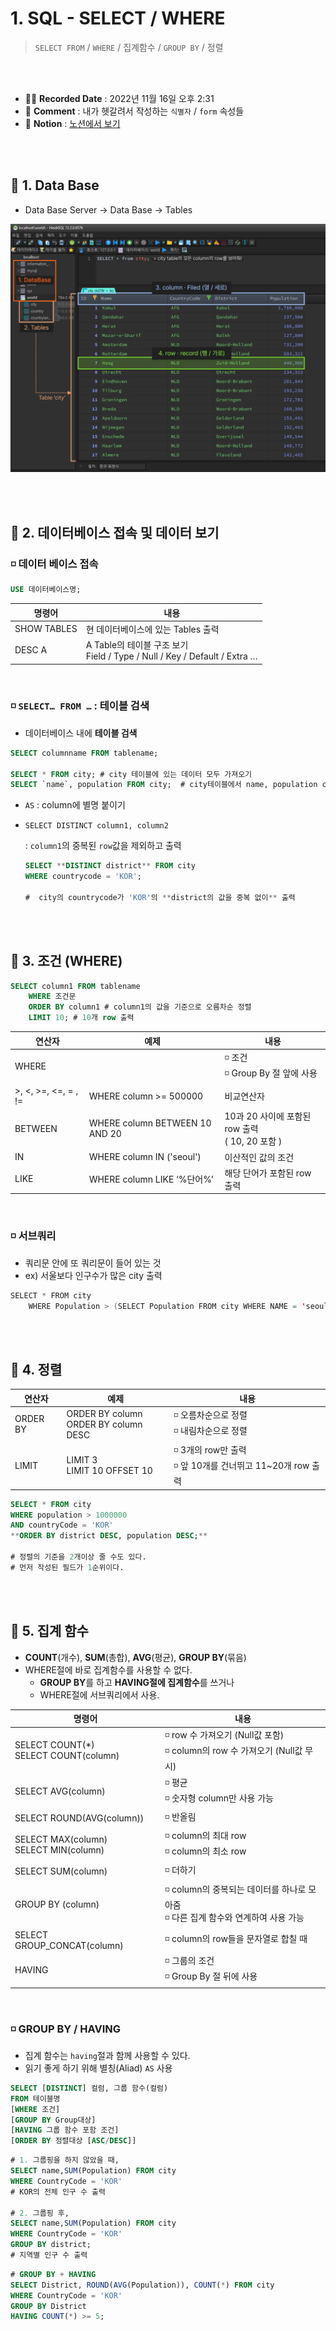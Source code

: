 # 1. SQL - SELECT / WHERE
>  `SELECT FROM` / `WHERE` / 집계함수 / `GROUP BY` / 정렬

<br>
<br>

- ✍🏻 **Recorded Date** : 2022년 11월 16일 오후 2:31
- 💬 **Comment** : 내가 헷갈려서 작성하는 `식별자` / `form` 속성들
- 🔖 **Notion** : [노션에서 보기](https://6suk.notion.site/1-SQL-SELECT-WHERE-4067abd3f4a7463abf548da9c1d96eb4)
<br>
<br>

## 🔸 1. Data Base
- Data Base Server → Data Base → Tables<br>

<img src="./img/mysql_record2.jpg">

<br><br>

## 🔸 2. 데이터베이스 접속 및 데이터 보기

### ◽ 데이터 베이스 접속

```sql
USE 데이터베이스명;
```

| 명령어 | 내용 |
| --- | --- |
| SHOW TABLES | 현 데이터베이스에 있는 Tables 출력 |
| DESC A | A Table의 테이블 구조 보기<br>Field / Type / Null / Key / Default / Extra … |

<br>

### ◽ `SELECT… FROM …` : 테이블 검색

- 데이터베이스 내에 **테이블 검색**

```sql
SELECT columnname FROM tablename;

SELECT * FROM city; # city 테이블에 있는 데이터 모두 가져오기
SELECT `name`, population FROM city;  # city테이블에서 name, population column만 보기
```

- `AS` : column에 별명 붙이기
- `SELECT DISTINCT column1, column2`
    
    : `column1`의 중복된 `row`값을 제외하고 출력
    
    ```sql
    SELECT **DISTINCT district** FROM city
    WHERE countrycode = 'KOR';
    
    #  city의 countrycode가 'KOR'의 **district의 값을 중복 없이** 출력
    ```
    

<br><br>

## 🔸 3. 조건 (WHERE)

```sql
SELECT column1 FROM tablename
	WHERE 조건문
	ORDER BY column1 # column1의 값을 기준으로 오름차순 정렬
	LIMIT 10; # 10개 row 출력
```

| 연산자 | 예제 | 내용 |
| --- | --- | --- |
| WHERE |  | ◽ 조건<br>◽ Group By 절 앞에 사용 |
| >, <, >=, <=, = , != | WHERE column >= 500000 | 비교연산자 |
| BETWEEN | WHERE column BETWEEN 10 AND 20 | 10과 20 사이에 포함된 row 출력<br>( 10, 20 포함 ) |
| IN | WHERE column IN ('seoul') | 이산적인 값의 조건 |
| LIKE | WHERE column LIKE ‘%단어%’ | 해당 단어가 포함된 row 출력 |

<br>

### ◽ 서브쿼리
- 쿼리문 안에 또 쿼리문이 들어 있는 것
- ex) 서울보다 인구수가 많은 city 출력
```java
SELECT * FROM city
	WHERE Population > (SELECT Population FROM city WHERE NAME = 'seoul')
```

<br><br>

## 🔸 4. 정렬

| 연산자 | 예제 | 내용 |
| --- | --- | --- |
| ORDER BY | ORDER BY column<br>ORDER BY column DESC | ◽ 오름차순으로 정렬<br>◽ 내림차순으로 정렬 |
| LIMIT | LIMIT 3<br>LIMIT 10 OFFSET 10 | ◽ 3개의 row만 출력<br>◽ 앞 10개를 건너뛰고 11~20개 row 출력 |

```sql
SELECT * FROM city
WHERE population > 1000000
AND countryCode = 'KOR'
**ORDER BY district DESC, population DESC;**

# 정렬의 기준을 2개이상 줄 수도 있다.
# 먼저 작성된 필드가 1순위이다.
```

<br><br>

## 🔸 5. 집계 함수
- **COUNT**(개수), **SUM**(총합), **AVG**(평균), **GROUP BY**(묶음)
- WHERE절에 바로 집계함수를 사용할 수 없다.
    - **GROUP BY**를 하고 **HAVING절에 집계함수**를 쓰거나
    - WHERE절에 서브쿼리에서 사용.

| 명령어 | 내용 |
| --- | --- |
| SELECT COUNT(*)<br>SELECT COUNT(column) | ◽  row 수 가져오기 (Null값 포함)<br>◽  column의 row 수 가져오기 (Null값 무시) |
| SELECT AVG(column) | ◽  평균<br>◽  숫자형 column만 사용 가능 |
| SELECT ROUND(AVG(column)) | ◽  반올림 |
| SELECT MAX(column)<br>SELECT MIN(column) | ◽  column의 최대 row<br>◽  column의 최소 row |
| SELECT SUM(column) | ◽ 더하기 |
| GROUP BY (column) | ◽ column의 중복되는 데이터를 하나로 모아줌<br>◽ 다른 집계 함수와 연계하여 사용 가능 |
| SELECT GROUP_CONCAT(column) | ◽ column의 row들을 문자열로 합칠 때 |
| HAVING | ◽ 그룹의 조건<br>◽ Group By 절 뒤에 사용 |

<br>

### ◽ GROUP BY / HAVING

- 집계 함수는 `having`절과 함께 사용할 수 있다.
- 읽기 좋게 하기 위해 별칭(Aliad) `AS` 사용

```sql
SELECT [DISTINCT] 컬럼, 그룹 함수(컬럼)
FROM 테이블명
[WHERE 조건]
[GROUP BY Group대상]
[HAVING 그룹 함수 포함 조건]
[ORDER BY 정렬대상 [ASC/DESC]]
```

```sql
# 1. 그룹핑을 하지 않았을 때,
SELECT name,SUM(Population) FROM city
WHERE CountryCode = 'KOR'
# KOR의 전체 인구 수 출력

# 2. 그룹핑 후,
SELECT name,SUM(Population) FROM city
WHERE CountryCode = 'KOR'
GROUP BY district;
# 지역별 인구 수 출력
```

```sql
# GROUP BY + HAVING
SELECT District, ROUND(AVG(Population)), COUNT(*) FROM city
WHERE CountryCode = 'KOR'
GROUP BY District
HAVING COUNT(*) >= 5;
```

<br><br><br><br>